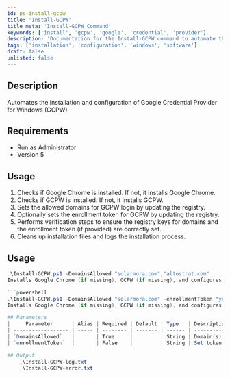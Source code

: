 ```yaml
---
id: ps-install-gcpw
title: 'Install-GCPW'
title_meta: 'Install-GCPW Command'
keywords: ['install', 'gcpw', 'google', 'credential', 'provider']
description: 'Documentation for the Install-GCPW command to automate the installation and configuration of Google Credential Provider for Windows (GCPW).'
tags: ['installation', 'configuration', 'windows', 'software']
draft: false
unlisted: false
---
```

## Description
Automates the installation and configuration of Google Credential Provider for Windows (GCPW)

## Requirements
- Run as Administrator
- Version 5

## Usage
1. Checks if Google Chrome is installed. If not, it installs Google Chrome.
2. Checks if GCPW is installed. If not, it installs GCPW.
3. Sets the allowed domains for GCPW login by updating the registry.
4. Optionally sets the enrollment token for GCPW by updating the registry.
5. Performs verification steps to ensure the registry keys for domains and the enrollment token (if provided) are correctly set.
6. Cleans up installation files and logs the installation process.

## Usage
```powershell
.\Install-GCPW.ps1 -DomainsAllowed "solarmora.com","altostrat.com"
Installs Google Chrome (if missing), GCPW (if missing), and configures it for the specified domains.

```powershell
.\Install-GCPW.ps1 -DomainsAllowed "solarmora.com" -enrollmentToken "your_enrollment_token"
Installs Google Chrome (if missing), GCPW (if missing), and configures it for the specified domain, and applies the enrollment token.

## Parameters
|     Parameter      | Alias | Required | Default | Type   | Description                                        |
| ------------------ | ----- | -------- | ------- | ------ | -------------------------------------------------- |
| `DomainsAllowed`   |       | True     |         | String | Domain(s) users are allowed to sign in from.       |
| `enrollmentToken`  |       | False    |         | String | Set token to manage GCPW from the Admin console.   |

## Output
    .\Install-GCPW-log.txt
    .\Install-GCPW-error.txt

